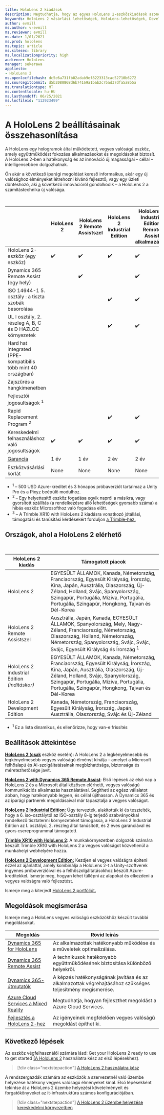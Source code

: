 ```yaml
---
title: HoloLens 2 kiadások
description: Megtudhatja, hogy az egyes HoloLens 2-eszközkiadások azonosak vagy eltérőek, és hogy mi a helyzet a saját kiadásuk után.
keywords: HoloLens 2 vásárlási lehetőségek, HoloLens-lehetőségek, Developer Edition
author: evmill
ms.author: v-evmill
ms.reviewer: evmill
ms.date: 1/01/2021
ms.prod: hololens
ms.topic: article
ms.sitesec: library
ms.localizationpriority: high
audience: HoloLens
manager: sekerawa
appliesto:
- HoloLens 2
ms.openlocfilehash: dc5e6a731fb02adab9ef8223313cac52710b6272
ms.sourcegitcommit: d5b2080868d6b74169a1bab2c7bad37dfa5a8b5a
ms.translationtype: MT
ms.contentlocale: hu-HU
ms.lasthandoff: 06/25/2021
ms.locfileid: "112923499"
---
```

# <a name="compare-hololens-2-options"></a>A HoloLens 2 beállításainak összehasonlítása

A HoloLens egy hologramok  által működtetett, vegyes valóságú eszköz, amely együttműködést fokozása alkalmazásokat és megoldásokat biztosít. A HoloLens 2-ben a hatékonyság és az innováció új magasságai – céllal – intelligensebben dolgozhatnak.

Ön akár [](https://www.microsoft.com/hololens/apps) a következő iparági megoldást kereső [](https://www.microsoft.com/hololens/developers) informaikus, akár egy új valósághoz élményeket létrehozni kívánó fejlesztő, vagy egy üzleti döntéshozó, aki [a](https://www.microsoft.com/hololens/apps) következő innovációról gondolkodik – a HoloLens 2 a számítástechnika új valósága.

<br>

|                                                      | HoloLens 2 | HoloLens 2 Remote Assistszel | HoloLens 2 Industrial Edition | HoloLens 2 Industrial Edition Remote Assist alkalmazással | Trimble XR10 a HoloLens 2-ben | HoloLens 2 Development Edition |
|------------------------------------------------------|------------|-------------------------------|-------------------------------|--------------------------------------------------|------------------------------|--------------------------------|
| HoloLens 2-eszköz (egy eszköz)                       |      ✔️     |               ✔️               |               ✔️               |                         ✔️                        |               ✔️              |                ✔️               |
| Dynamics 365 Remote Assist (egy hely)                |            |               ✔️               |                               |                         ✔️                        |                              |                                |
| ISO 14644-1 5. osztály : a tiszta szobák besorolása           |            |                               |               ✔️               |                         ✔️                        |                              |                                |
| UL I osztály, 2. részleg A, B, C és D HAZLOC környezetek                     |            |                               |               ✔️               |                         ✔️                        |               ✔️              |                                |
| Hard hat integrated (PPE-kompatibilis több mint 40 országban) |            |                               |                               |                                                  |               ✔️              |                                |
| Zajszűrés a hangkimenetben                        |            |                               |                               |                                                  |               ✔️              |                                |
| Fejlesztői jogosultságok <sup>1</sup>                             |            |                               |                               |                                                  |                              |                ✔️               |
| Rapid Replacement Program <sup>2</sup>                          |            |                               |               ✔️               |                         ✔️                        |                              |                                |
| Kereskedelmi felhasználáshoz való jogosultságok                                |      ✔️     |               ✔️               |               ✔️               |                         ✔️                        |               ✔️              |                                |
| [Garancia](hololens2-hardware.md#warranty-information)                                             |   1 év   |             1 év            |             2 év            |                      2 év                      |            1-Year <sup>3</sup>            |             1 év             |
| Eszközvásárlási korlát                                |    None    |              None             |              None             |                       None                       |             None             |       Tranzakciónként egy      |

- <sup>1</sup> – 500 USD Azure-kreditet és 3 hónapos próbaverziót tartalmaz a Unity Pro és a Pixyz beépülő modulhoz.
- <sup>2</sup> – Egy helyettesítő eszköz fogadása egyik napról a másikra, vagy gyorsított szállítás (a rendelkezésre álló lehetőségek gyorsabb száma) a hibás eszköz Microsofthoz való fogadása előtt.
- <sup>3</sup> – A Trimble XR10 with HoloLens 2 kiadásra vonatkozó jótállási, támogatási és tanúsítási kérdésekért forduljon [a Trimble-hez.](https://fieldtech.trimble.com/en/contact-support)

## <a name="countries-where-hololens-2-is-available"></a>Országok, ahol a HoloLens 2 elérhető

<br>

| HoloLens 2 kiadás                  | Támogatott piacok               |
|-------------------------------------------| ----------------------------------------| 
| HoloLens 2 | EGYESÜLT ÁLLAMOK, Kanada, Németország, Franciaország, Egyesült Királyság, Írország, Kína, Japán, Ausztrália, Olaszország, Új-Zéland, Holland, Svájc, Spanyolország, Szingapúr, Portugália, Miziva, Portugália, Portugália, Szingapúr, Hongkong, Tajvan és Dél-Korea |
| HoloLens 2 Remote Assistszel | Ausztrália, Japán, Kanada, EGYESÜLT ÁLLAMOK, Spanyolország, Mely, Nagy-Zéland, Franciaország, Németország, Olaszország, Holland, Németország, Németország, Spanyolország, Svájc, Svájc, Svájc, Egyesült Királyság és Írország <sup>1</sup> 
| HoloLens 2 Industrial Edition *(indításkor)* | EGYESÜLT ÁLLAMOK, Kanada, Németország, Franciaország, Egyesült Királyság, Írország, Kína, Japán, Ausztrália, Olaszország, Új-Zéland, Holland, Svájc, Spanyolország, Szingapúr, Portugália, Miziva, Portugália, Portugália, Szingapúr, Hongkong, Tajvan és Dél-Korea |
| HoloLens 2 Development Edition | Kanada, Németország, Franciaország, Egyesült Királyság, Írország, Japán, Ausztrália, Olaszország, Svájc és Új-Zéland |
- <sup>1</sup> Ez a lista dinamikus, és ellenőrizze, hogy van-e frissítés

## <a name="options-overview"></a>Beállítások áttekintése

**[HoloLens 2 (csak](hololens2-options-device-only.md)** eszköz esetén): A HoloLens 2 a legkényelmesebb és legkényelmesebb vegyes valóságú élményt kínálja – amelyet a Microsoft felhőalapú és AI-szolgáltatásainak megbízhatósága, biztonsága és méretezhetősége javít.

**[HoloLens 2 with Dynamics 365 Remote Assist](hololens2-options-remote-assist.md)**: Első lépések az első nap a HoloLens 2 és a Microsoft által közösen elérhető, vegyes valóságú kommunikációs alkalmazás használatával. Segítheti az egész vállalatot abban, hogy hatékonyabb legyen, és céllal újíthasson. A Dynamics 365 és az iparági partnerek megoldásaival már tapasztalja a vegyes valóságot.

**[HoloLens 2 Industrial Edition:](hololens2-options-industrial-edition.md)** Úgy tervezték, alakították ki és tesztelték, hogy a 6. iso-osztálytól az ISO-osztály 8-ig terjedő szabványokkal rendelkező tisztatermi környezeteket támogassa, a HoloLens 2 Industrial Edition az I. osztályú, 2. részleg által tanúsított, és 2 éves garanciával és gyors csereprogrammal támogatott.

**[Trimble XR10 with HoloLens 2](hololens2-options-trimble-xr10-edition.md)**: A munkakörnyezetben dolgozók számára készült Trimble XR10 with HoloLens 2 a vegyes valóságot közvetlenül a munkahelyi webhelyére hozza.

**[HoloLens 2 Development Edition:](hololens2-options-dev-edition.md)** Kezdjen el vegyes valóságra építeni ezzel az ajánlattal, amely kombinálja a HoloLens 2-t a Unity-szoftverek ingyenes próbaverzióival és a felhőszolgáltatásokhoz készült Azure-kreditekkel. Ismerje meg, hogyan lehet túllépni az alapokat és elkezdeni a vegyes valóságra való fejlesztést.

Ismerje meg a kiterjedt [HoloLens 2 portfóliót.](https://www.microsoft.com/hololens/buy)

## <a name="explore-solutions"></a>Megoldások megismerása

Ismerje meg a HoloLens vegyes valóságú eszközökhöz készült további megoldásokat.

| Megoldás | Rövid leírás                                                                                |
|----------|---------------------------------------------------------------------------------------------------|
| [Dynamics 365 for HoloLens](https://www.microsoft.com//hololens/apps)          | Az alkalmazottak hatékonyabb működése és a műveletek optimalizálása.                                                        |
| [Dynamics 365 Remote Assist](https://dynamics.microsoft.com/mixed-reality/remote-assist/)          | A technikusok hatékonyabb együttműködésének biztosítása különböző helyekről. |
|   [Dynamics 365-útmutatók](https://dynamics.microsoft.com/mixed-reality/guides/)        | A képzés hatékonyságának javítása és az alkalmazottak végrehajtásához szükséges teljesítmény megismerése.                          |
|  [Azure Cloud Services a Mixed Reality](https://docs.microsoft.com/windows/mixed-reality/develop/mixed-reality-cloud-services#:~:text=Mixed%20Reality%20services%20Mixed%20Reality%20cloud%20services%20like,all%20in%20the%20context%20of%20your%20users%E2%80%99%20environments)         | Megtudhatja, hogyan fejleszthet megoldást a Azure Cloud Services.                                       |
|  [Fejlesztés a HoloLens 2-hez](https://docs.microsoft.com/windows/mixed-reality/develop/development?tabs=unity)         | Az igényeinek megfelelően vegyes valóságú megoldást építhet ki.                                                 |

## <a name="next-steps"></a>Következő lépések

Az eszköz végfelhasználói számára lásd: Get your HoloLens 2 ready to use to get started [(A HoloLens 2](hololens2-setup.md) használatra kész az első lépésekhez).

> [!div class="nextstepaction"]
> [A HoloLens 2 használatra kész](hololens2-setup.md)

A rendszergazdák számára az eszközök a szervezetnél való üzembe helyezése hatékony vegyes valóságú élményeket kínál. Első lépésekként tekintse át a HoloLens 2 üzembe helyezési követelményeit és forgatókönyveket az it-infrastruktúra számos konfigurációjában.

> [!div class="nextstepaction"]
> [A HoloLens 2 üzembe helyezése kereskedelmi környezetben](hololens-requirements.md)
